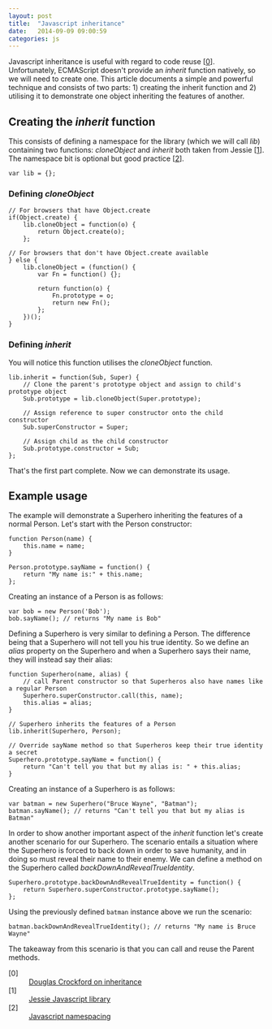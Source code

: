 ```yaml
---
layout: post
title:  "Javascript inheritance"
date:   2014-09-09 09:00:59
categories: js
---
```


Javascript inheritance is useful with regard to code reuse [[0](#ref0)]. Unfortunately, ECMAScript doesn't provide an *inherit* function natively, so we will need to create one. This article documents a simple and powerful technique and consists of two parts: 1) creating the inherit function and 2) utilising it to demonstrate one object inheriting the features of another.

## Creating the *inherit* function

This consists of defining a namespace for the library (which we will call *lib*) containing two functions: *cloneObject* and *inherit* both taken from Jessie [[1](#ref1)]. The namespace bit is optional but good practice [[2](#ref2)].

    var lib = {};

### Defining *cloneObject*

    // For browsers that have Object.create
    if(Object.create) {
        lib.cloneObject = function(o) {
            return Object.create(o);
        };

    // For browsers that don't have Object.create available
    } else {
        lib.cloneObject = (function() {
            var Fn = function() {};

            return function(o) {
                Fn.prototype = o;
                return new Fn();
            };
        })();
    }

### Defining *inherit*

You will notice this function utilises the *cloneObject* function.

    lib.inherit = function(Sub, Super) {
        // Clone the parent's prototype object and assign to child's prototype object
        Sub.prototype = lib.cloneObject(Super.prototype);

        // Assign reference to super constructor onto the child constructor
        Sub.superConstructor = Super;

        // Assign child as the child constructor
        Sub.prototype.constructor = Sub;
    };

That's the first part complete. Now we can demonstrate its usage.

## Example usage

The example will demonstrate a Superhero inheriting the features of a normal Person. Let's start with the Person constructor:

    function Person(name) {
        this.name = name;
    }

    Person.prototype.sayName = function() {
        return "My name is:" + this.name;
    };

Creating an instance of a Person is as follows:

    var bob = new Person('Bob');
    bob.sayName(); // returns "My name is Bob"

Defining a Superhero is very similar to defining a Person. The difference being that a Superhero will not tell you his true identity. So we define an *alias* property on the Superhero and when a Superhero says their name, they will instead say their alias:

    function Superhero(name, alias) {
        // call Parent constructor so that Superheros also have names like a regular Person
        Superhero.superConstructor.call(this, name);
        this.alias = alias;
    }

    // Superhero inherits the features of a Person
    lib.inherit(Superhero, Person);

    // Override sayName method so that Superheros keep their true identity a secret
    Superhero.prototype.sayName = function() {
        return "Can't tell you that but my alias is: " + this.alias;
    }

Creating an instance of a Superhero is as follows:

    var batman = new Superhero("Bruce Wayne", "Batman");
    batman.sayName(); // returns "Can't tell you that but my alias is Batman"

In order to show another important aspect of the *inherit* function let's create another scenario for our Superhero. The scenario entails a situation where the Superhero is forced to back down in order to save humanity, and in doing so must reveal their name to their enemy. We can define a method on the Superhero called *backDownAndRevealTrueIdentity*.

    Superhero.prototype.backDownAndRevealTrueIdentity = function() {
        return Superhero.superConstructor.prototype.sayName();
    };

Using the previously defined `batman` instance above we run the scenario:

    batman.backDownAndRevealTrueIdentity(); // returns "My name is Bruce Wayne"

The takeaway from this scenario is that you can call and reuse the Parent methods.

<dl>
	<dt class="citation" id="ref0">[0]</dt>
	<dd><a href="http://javascript.crockford.com/inheritance.html">Douglas Crockford on inheritance</a></dd>
    <dt class="citation" id="ref1">[1]</dt>
        <dd><a href="http://www.github.com/rassie/jessie/">Jessie Javascript library</a></dd>
    <dt class="citation" id="ref2">[2]</dt>
        <dd><a href="/articles/javascript-namespacing/">Javascript namespacing</a></dd>

</dl>